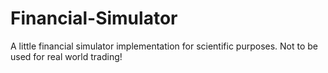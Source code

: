 # Financial-Simulator
A little financial simulator implementation for scientific purposes. Not to be used for real world trading!
